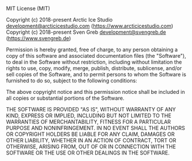 MIT License (MIT)

<!--lint disable no-auto-link-without-protocol-->

Copyright (c) 2018-present Arctic Ice Studio <development@arcticicestudio.com> (https://www.arcticicestudio.com)
Copyright (c) 2018-present Sven Greb <development@svengreb.de> (https://www.svengreb.de)

<!--lint enable no-auto-link-without-protocol-->

Permission is hereby granted, free of charge, to any person obtaining a copy
of this software and associated documentation files (the "Software"), to deal
in the Software without restriction, including without limitation the rights
to use, copy, modify, merge, publish, distribute, sublicense, and/or sell
copies of the Software, and to permit persons to whom the Software is
furnished to do so, subject to the following conditions:

The above copyright notice and this permission notice shall be included in all
copies or substantial portions of the Software.

THE SOFTWARE IS PROVIDED "AS IS", WITHOUT WARRANTY OF ANY KIND, EXPRESS OR
IMPLIED, INCLUDING BUT NOT LIMITED TO THE WARRANTIES OF MERCHANTABILITY,
FITNESS FOR A PARTICULAR PURPOSE AND NONINFRINGEMENT. IN NO EVENT SHALL THE
AUTHORS OR COPYRIGHT HOLDERS BE LIABLE FOR ANY CLAIM, DAMAGES OR OTHER
LIABILITY, WHETHER IN AN ACTION OF CONTRACT, TORT OR OTHERWISE, ARISING FROM,
OUT OF OR IN CONNECTION WITH THE SOFTWARE OR THE USE OR OTHER DEALINGS IN THE
SOFTWARE.
